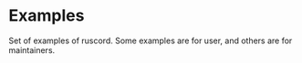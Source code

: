 # Examples

Set of examples of ruscord.
Some examples are for user, and others are for maintainers.
